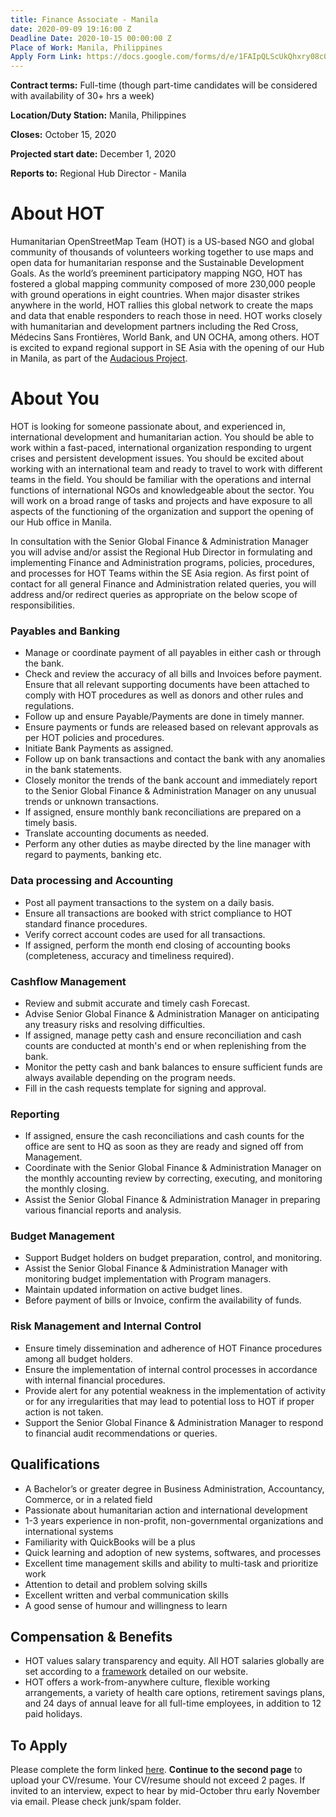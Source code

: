 ```yaml
---
title: Finance Associate - Manila
date: 2020-09-09 19:16:00 Z
Deadline Date: 2020-10-15 00:00:00 Z
Place of Work: Manila, Philippines
Apply Form Link: https://docs.google.com/forms/d/e/1FAIpQLScUkQhxry08c0ZcPZXXWAumCOXtnuuJQZMW6CjfUHACm7Q0oA/viewform?usp=sf_link
---
```


**Contract terms:** Full-time (though part-time candidates will be considered with availability of 30+ hrs a week)

**Location/Duty Station:** Manila, Philippines

**Closes:** October 15, 2020 

**Projected start date:** December 1, 2020

**Reports to:** Regional Hub Director - Manila

# About HOT
Humanitarian OpenStreetMap Team (HOT) is a US-based NGO and global community of thousands of volunteers working together to use maps and open data for humanitarian response and the Sustainable Development Goals. As the world’s preeminent participatory mapping NGO, HOT has fostered a global mapping community composed of more 230,000 people with ground operations in eight countries. When major disaster strikes anywhere in the world, HOT rallies this global network to create the maps and data that enable responders to reach those in need. HOT works closely with humanitarian and development partners including the Red Cross, Médecins Sans Frontières, World Bank, and UN OCHA, among others. HOT is excited to expand regional support in SE Asia with the opening of our Hub in Manila, as part of the [Audacious Project](https://audaciousproject.org/ideas/2020/humanitarian-openstreetmap-team). 

# About You
HOT is looking for someone passionate about, and experienced in, international development and humanitarian action. You should be able to work within a fast-paced, international organization responding to urgent crises and persistent development issues. You should be excited about working with an international team and ready to travel to work with different teams in the field. You should be familiar with the operations and internal functions of international NGOs and knowledgeable about the sector. You will work on a broad range of tasks and projects and have exposure to all aspects of the functioning of the organization and support the opening of our Hub office in Manila. 

In consultation with the Senior Global Finance & Administration Manager you will advise and/or assist the Regional Hub Director in formulating and implementing Finance and Administration programs, policies, procedures, and processes for HOT Teams within the SE Asia region. As first point of contact for all general Finance and Administration related queries, you will address and/or redirect queries as appropriate on the below scope of responsibilities. 

### Payables and Banking
* Manage or coordinate payment of all payables in either cash or through the bank. 
* Check and review the accuracy of all bills and Invoices before payment. Ensure that all relevant supporting documents have been attached to comply with HOT procedures as well as donors and other rules and regulations. 
* Follow up and ensure Payable/Payments are done in timely manner. 
* Ensure payments or funds are released based on relevant approvals as per HOT policies and procedures. 
* Initiate Bank Payments as assigned. 
* Follow up on bank transactions and contact the bank with any anomalies in the bank statements. 
* Closely monitor the trends of the bank account and immediately report to the Senior Global Finance & Administration Manager on any unusual trends or unknown transactions. 
* If assigned, ensure monthly bank reconciliations are prepared on a timely basis. 
* Translate accounting documents as needed. 
* Perform any other duties as maybe directed by the line manager with regard to payments, banking etc.  
 
### Data processing and Accounting 
* Post all payment transactions to the system on a daily basis. 
* Ensure all transactions are booked with strict compliance to HOT standard finance procedures.  
* Verify correct account codes are used for all transactions.  
* If assigned, perform the month end closing of accounting books (completeness, accuracy and timeliness required).  
 
### Cashflow Management 
* Review and submit accurate and timely cash Forecast. 
* Advise Senior Global Finance & Administration Manager on anticipating any treasury risks and resolving difficulties. 
* If assigned, manage petty cash and ensure reconciliation and cash counts are conducted at month's end or when replenishing from the bank. 
* Monitor the petty cash and bank balances to ensure sufficient funds are always available depending on the program needs. 
* Fill in the cash requests template for signing and approval. 
 
### Reporting 
* If assigned, ensure the cash reconciliations and cash counts for the office are sent to HQ as soon as they are ready and signed off from Management. 
* Coordinate with the Senior Global Finance & Administration Manager on the monthly accounting review by correcting, executing, and monitoring the monthly closing. 
* Assist the Senior Global Finance & Administration Manager in preparing various financial reports and analysis. 
  
### Budget Management 
* Support Budget holders on budget preparation, control, and monitoring.  
* Assist the Senior Global Finance & Administration Manager with monitoring budget implementation with Program managers. 
* Maintain updated information on active budget lines. 
* Before payment of bills or Invoice, confirm the availability of funds. 
 
### Risk Management and Internal Control 
* Ensure timely dissemination and adherence of HOT Finance procedures among all budget holders.
* Ensure the implementation of internal control processes in accordance with internal financial procedures.
* Provide alert for any potential weakness in the implementation of activity or for any irregularities that may lead to potential loss to HOT if proper action is not taken. 
* Support the Senior Global Finance & Administration Manager to respond to financial audit recommendations or queries. 
 
## Qualifications 
* A Bachelor’s or greater degree in Business Administration, Accountancy, Commerce, or in a related field 
* Passionate about humanitarian action and international development 
* 1-3 years experience in non-profit, non-governmental organizations and international systems
* Familiarity with QuickBooks will be a plus
* Quick learning and adoption of new systems, softwares, and processes
* Excellent time management skills and ability to multi-task and prioritize work
* Attention to detail and problem solving skills
* Excellent written and verbal communication skills
* A good sense of humour and willingness to learn

## Compensation & Benefits
* HOT values salary transparency and equity. All HOT salaries globally are set according to a [framework](https://www.hotosm.org/salaries) detailed on our website.
* HOT offers a work-from-anywhere culture, flexible working arrangements, a variety of health care options, retirement savings plans, and 24 days of annual leave for all full-time employees, in addition to 12 paid holidays. 

## To Apply
Please complete the form linked [here](https://docs.google.com/forms/d/e/1FAIpQLScUkQhxry08c0ZcPZXXWAumCOXtnuuJQZMW6CjfUHACm7Q0oA/viewform?usp=sf_link). **Continue to the second page** to upload your CV/resume. Your CV/resume should not exceed 2 pages. If invited to an interview, expect to hear by mid-October thru early November via email. Please check junk/spam folder.